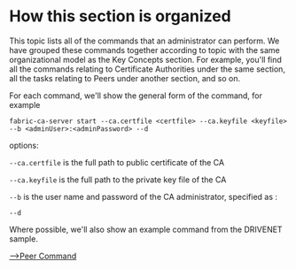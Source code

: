 # <a name="HowOrganized"></a> How this section is organized

This topic lists all of the commands that an administrator can perform. We have
grouped these commands together according to topic with the same organizational
model as the Key Concepts section. For example, you'll find all the commands
relating to Certificate Authorities under the same section, all the tasks
relating to Peers under another section, and so on.

For each command, we'll show the general form of the command, for example

`fabric-ca-server start --ca.certfile <certfile> --ca.keyfile <keyfile> --b <adminUser>:<adminPassword> --d`

options:

`--ca.certfile` is the full path to public certificate of the CA

`--ca.keyfile` is the full path to the private key file of the CA

`--b` is the user name and password of the CA administrator, specified as <adminUser>:<adminPassword>

`--d`

Where possible, we'll also show an example command from the DRIVENET sample.

[-->Peer Command](./PeerCommand.md)
